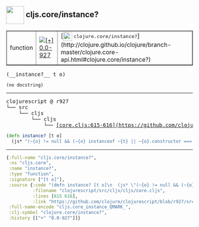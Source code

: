 ## <img width="48px" valign="middle" src="http://i.imgur.com/Hi20huC.png"> cljs.core/instance?

 <table border="1">
<tr>
<td>function</td>
<td><a href="https://github.com/cljsinfo/api-refs/tree/0.0-927"><img valign="middle" alt="[+] 0.0-927" src="https://img.shields.io/badge/+-0.0--927-lightgrey.svg"></a> </td>
<td>
[<img height="24px" valign="middle" src="http://i.imgur.com/1GjPKvB.png"> <samp>clojure.core/instance?</samp>](http://clojure.github.io/clojure/branch-master/clojure.core-api.html#clojure.core/instance?)
</td>
</tr>
</table>

 <samp>
(__instance?__ t o)<br>
</samp>

```
(no docstring)
```

---

 <pre>
clojurescript @ r927
└── src
    └── cljs
        └── cljs
            └── <ins>[core.cljs:615-616](https://github.com/clojure/clojurescript/blob/r927/src/cljs/cljs/core.cljs#L615-L616)</ins>
</pre>

```clj
(defn instance? [t o]
  (js* "(~{o} != null && (~{o} instanceof ~{t} || ~{o}.constructor === ~{t} || ~{t} === Object))"))
```


---

```clj
{:full-name "cljs.core/instance?",
 :ns "cljs.core",
 :name "instance?",
 :type "function",
 :signature ["[t o]"],
 :source {:code "(defn instance? [t o]\n  (js* \"(~{o} != null && (~{o} instanceof ~{t} || ~{o}.constructor === ~{t} || ~{t} === Object))\"))",
          :filename "clojurescript/src/cljs/cljs/core.cljs",
          :lines [615 616],
          :link "https://github.com/clojure/clojurescript/blob/r927/src/cljs/cljs/core.cljs#L615-L616"},
 :full-name-encode "cljs.core_instance_QMARK_",
 :clj-symbol "clojure.core/instance?",
 :history [["+" "0.0-927"]]}

```
